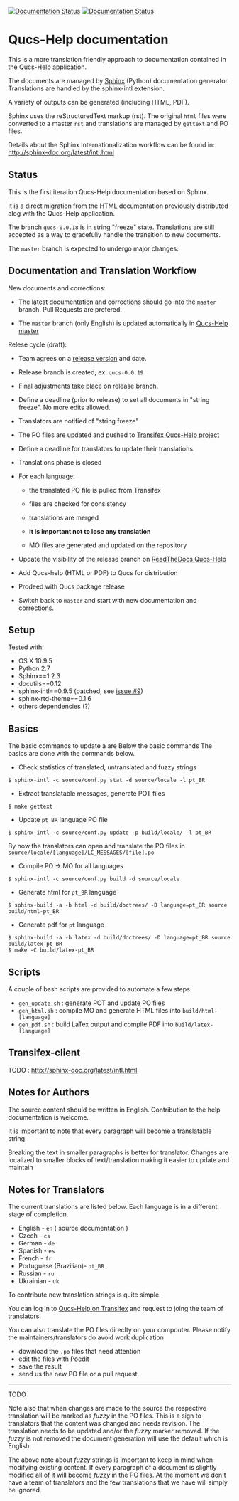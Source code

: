 [![Documentation Status](https://readthedocs.org/projects/qucs-help/badge/?version=master)](https://readthedocs.org/projects/qucs-help/?badge=master)
[![Documentation Status](https://readthedocs.org/projects/qucs-help/badge/?version=qucs-0.0.18)](https://readthedocs.org/projects/qucs-help/?badge=qucs-0.0.18)

Qucs-Help documentation
=======================

This is a more translation friendly approach to documentation contained in the Qucs-Help application.

The documents are managed by [Sphinx](http://sphinx-doc.org/latest/index.html) (Python) documentation generator.
Translations are handled by the sphinx-intl extension.

A variety of outputs can be generated (including HTML, PDF).

Sphinx uses the reStructuredText markup (rst).
The original `html` files were converted to a master `rst` and translations are
managed by `gettext` and PO files.

Details about the Sphinx Internationalization workflow can be found in: http://sphinx-doc.org/latest/intl.html


Status
------

This is the first iteration Qucs-Help documentation based on Sphinx.

It is a direct migration from the HTML documentation previously distributed alog with the Qucs-Help application.

The branch `qucs-0.0.18` is in string "freeze" state. Translations are still accepted as a way to gracefully handle the transition to new documents.

The `master` branch is expected to undergo major changes.


Documentation and Translation Workflow
--------------------------------------


New documents and corrections:


- The latest documentation and corrections should go into the `master` branch. Pull Requests are prefered.

- The `master` branch (only English) is updated automatically in [Qucs-Help master](http://qucs-help.readthedocs.org/en/master/)


Relese cycle (draft):


- Team agrees on a [release version](http://semver.org/) and date.

- Release branch is created, ex. `qucs-0.0.19`

- Final adjustments take place on release branch.

- Define a deadline (prior to release) to set all documents in "string freeze". No more edits allowed.

- Translators are notified of "string freeze"

- The PO files are updated and pushed to [Transifex Qucs-Help project](https://www.transifex.com/projects/p/qucs-help/)

- Define a deadline for translators to update their translations.

- Translations phase is closed

- For each language:

  - the translated PO file is pulled from Transifex

  - files are checked for consistency

  - translations are merged

  - **it is important not to lose any translation**

  - MO files are generated and updated on the repository


- Update the visibility of the release branch on [ReadTheDocs Qucs-Help](http://qucs-help.readthedocs.org/en/qucs-0.0.18/)

- Add Qucs-help (HTML or PDF) to Qucs for distribution

- Prodeed with Qucs package release

- Switch back to `master` and start with new documentation and corrections.


Setup
-----

Tested with:

- OS X 10.9.5
- Python 2.7
- Sphinx==1.2.3
- docutils==0.12
- sphinx-intl==0.9.5 (patched, see
[issue #9](https://bitbucket.org/shimizukawa/sphinx-intl/issue/9/supporting-fuzzy-flag))
- sphinx-rtd-theme==0.1.6
- others dependencies (?)


Basics
------

The basic commands to update a are Below the basic commands The basics are done with the commands below.

- Check statistics of translated, untranslated and fuzzy strings

```
$ sphinx-intl -c source/conf.py stat -d source/locale -l pt_BR
```

- Extract translatable messages, generate POT files

```
$ make gettext
```

- Update `pt_BR` language PO file

```
$ sphinx-intl -c source/conf.py update -p build/locale/ -l pt_BR
```

By now the translators can open and translate the PO files in ``source/locale/[language]/LC_MESSAGES/[file].po``

- Compile PO -> MO for all languages

```
$ sphinx-intl -c source/conf.py build -d source/locale
```

- Generate html for `pt_BR` language

```
$ sphinx-build -a -b html -d build/doctrees/ -D language=pt_BR source build/html-pt_BR
```

- Generate pdf for `pt` language

```
$ sphinx-build -a -b latex -d build/doctrees/ -D language=pt_BR source build/latex-pt_BR
$ make -C build/latex-pt_BR
```

Scripts
-------

A couple of bash scripts are provided to automate a few steps.

- ``gen_update.sh`` : generate POT and update PO files
- ``gen_html.sh``   : compile MO and generate HTML files into `build/html-[language]`
- ``gen_pdf.sh``    : build LaTex output and compile PDF into `build/latex-[language]`


Transifex-client
----------------

TODO : http://sphinx-doc.org/latest/intl.html


Notes for Authors
-----------------

The source content should be written in English. Contribution to the help documentation is welcome.

It is important to note that every paragraph will become a translatable string.

Breaking the text in smaller paragraphs is better for translator. Changes are localized to smaller blocks of text/translation making it easier to update and maintain

Notes for Translators
---------------------

The current translations are listed below.
Each language is in a different stage of completion.

- English - `en` ( source documentation )
- Czech - `cs`
- German - `de`
- Spanish - `es`
- French - `fr`
- Portuguese (Brazilian)- `pt_BR`
- Russian - `ru`
- Ukrainian - `uk`

To contribute new translation strings is quite simple.

You can log in to [Qucs-Help on Transifex](https://www.transifex.com/projects/p/qucs-help/) and request to joing the team of translators.

You can also translate the PO files direclty on your compouter.
Please notify the maintainers/translators do avoid work duplication

- download the ``.po`` files that need attention
- edit the files with [Poedit](http://poedit.net/)
- save the result
- send us the new PO file or a pull request.



---

TODO

Note also that when changes are made to the source the respective translation will be
marked as *fuzzy* in the PO files.
This is a sign to translators that the content was changed and needs revision.
The translation needs to be updated and/or the *fuzzy* marker removed.
If the *fuzzy* is not removed the document generation will use the default which is English.

The above note about *fuzzy* strings is important to keep in mind when modifying existing content.
If every paragraph of a document is slightly modified all of it will become *fuzzy* in the PO files.
At the moment we don't have a team of translators and the few translations that we have will simply
be ignored.






